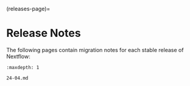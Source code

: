 (releases-page)=

# Release Notes

The following pages contain migration notes for each stable release of Nextflow:

```{toctree}
:maxdepth: 1

24-04.md
```
